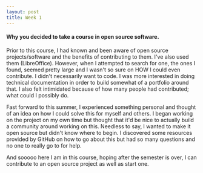 ```yaml
---
layout: post
title: Week 1
---
```


#### Why you decided to take a course in open source software.

Prior to this course, I had known and been aware of open source projects/software and the benefits of contributing to them. I've also used them (LibreOffice). However, when I attempted to search for one, the ones I found, seemed pretty large and I wasn't so sure on HOW I could even contribute. I didn't necessarily want to code. I was more interested in doing technical documentation in order to build somewhat of a portfolio around that. I also felt intimidated because of how many people had contributed; what could I possibly do. 

Fast forward to this summer, I experienced something personal and thought of an idea on how I could solve this for myself and others. I began working on the project on my own time but thought that it'd be nice to actually build a community around working on this. Needless to say, I wanted to make it open source but didn't know where to begin. I discovered some resources provided by GitHub on how to go about this but had so many questions and no one to really go to for help. 

And sooooo here I am in this course, hoping after the semester is over, I can contribute to an open source project as well as start one. 




